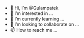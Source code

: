 - 👋 Hi, I’m @Gulampatek
- 👀 I’m interested in ...
- 🌱 I’m currently learning ...
- 💞️ I’m looking to collaborate on ...
- 📫 How to reach me ...

<!---
Gulampatek/Gulampatek is a ✨ special ✨ repository because its `README.md` (this file) appears on your GitHub profile.
You can click the Preview link to take a look at your changes.
--->
